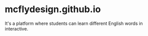 # mcflydesign.github.io
It's a platform where students can learn different English words in interactive. 
